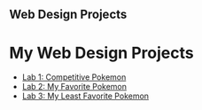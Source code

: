 ## Web Design Projects

<h1>My Web Design Projects</h1>

<ul>
    <li><a href="Lab1/index.html">Lab 1: Competitive Pokemon</a></li>
    <li><a href="Lab2/index.html">Lab 2: My Favorite Pokemon</a></li>
    <li><a href="Lab3/index.html">Lab 3: My Least Favorite Pokemon</a></li>
</ul>